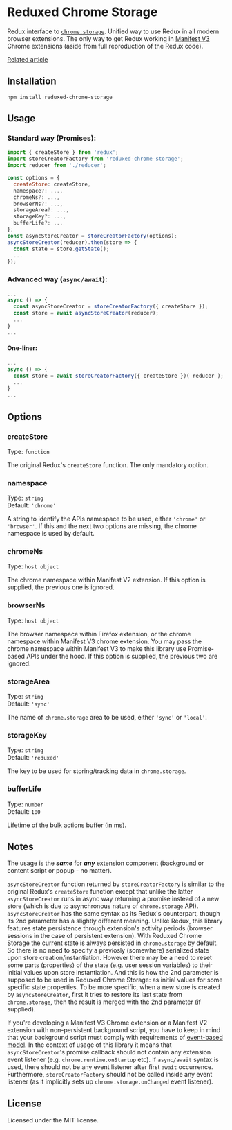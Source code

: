 # Reduxed Chrome Storage

Redux interface to [`chrome.storage`](https://developer.chrome.com/extensions/storage). Unified way to use Redux in all modern browser extensions. The only way to get Redux working in [Manifest V3](https://developer.chrome.com/docs/extensions/mv3/intro/) Chrome extensions (aside from full reproduction of the Redux code).

[Related article](https://levelup.gitconnected.com/using-redux-in-event-driven-chrome-extensions-problem-solution-30eed1207a42)


## Installation

```
npm install reduxed-chrome-storage
```

## Usage

### Standard way (Promises):

```js
import { createStore } from 'redux';
import storeCreatorFactory from 'reduxed-chrome-storage';
import reducer from './reducer';

const options = {
  createStore: createStore,
  namespace?: ...,
  chromeNs?: ...,
  browserNs?: ...,
  storageArea?: ...,
  storageKey?: ...,
  bufferLife?: ...
};
const asyncStoreCreator = storeCreatorFactory(options);
asyncStoreCreator(reducer).then(store => {
  const state = store.getState();
  ...
});
```

### Advanced way (`async/await`):

```js
...
async () => {
  const asyncStoreCreator = storeCreatorFactory({ createStore });
  const store = await asyncStoreCreator(reducer);
  ...
}
...
```

#### One-liner:

```js
...
async () => {
  const store = await storeCreatorFactory({ createStore })( reducer );
  ...
}
...
```

## Options

### createStore
Type: `function`

The original Redux's `createStore` function. The only mandatory option.

### namespace
Type: `string`<br>
Default: `'chrome'`

A string to identify the APIs namespace to be used, either `'chrome'` or `'browser'`. If this and the next two options are missing, the chrome namespace is used by default.

### chromeNs
Type: `host object`

The chrome namespace within Manifest V2 extension. If this option is supplied, the previous one is ignored.

### browserNs
Type: `host object`

The browser namespace within Firefox extension, or the chrome namespace within Manifest V3 chrome extension. You may pass the chrome namespace within Manifest V3 to make this library use Promise-based APIs under the hood. If this option is supplied, the previous two are ignored.

### storageArea
Type: `string`<br>
Default: `'sync'`

The name of `chrome.storage` area to be used, either `'sync'` or `'local'`.

### storageKey
Type: `string`<br>
Default: `'reduxed'`

The key to be used for storing/tracking data in `chrome.storage`.

### bufferLife
Type: `number`<br>
Default: `100`

Lifetime of the bulk actions buffer (in ms).


## Notes

The usage is the _**same**_ for _**any**_ extension component (background or content script or popup - no matter).

`asyncStoreCreator` function returned by `storeCreatorFactory` is similar to the original Redux's `createStore` function except that unlike the latter `asyncStoreCreator` runs in async way returning a promise instead of a new store (which is due to asynchronous nature of `chrome.storage` API). `asyncStoreCreator` has the same syntax as its Redux's counterpart, though its 2nd parameter has a slightly different meaning. Unlike Redux, this library features state persistence through extension's activity periods (browser sessions in the case of persistent extension). With Reduxed Chrome Storage the current state is always persisted in `chrome.storage` by default. So there is no need to specify a previosly (somewhere) serialized state upon store creation/instantiation. However there may be a need to reset some parts (properties) of the state (e.g. user session variables) to their initial values upon store instantiation. And this is how the 2nd parameter is supposed to be used in Reduxed Chrome Storage: as initial values for some specific state properties. To be more specific, when a new store is created by `asyncStoreCreator`, first it tries to restore its last state from `chrome.storage`, then the result is merged with the 2nd parameter (if supplied).

If you're developing a Manifest V3 Chrome extension or a Manifest V2 extension with non-persistent background script, you have to keep in mind that your background script must comply with requirements of [event-based model](https://developer.chrome.com/extensions/background_pages). In the context of usage of this library it means that `asyncStoreCreator`'s promise callback should not contain any extension event listener (e.g. `chrome.runtime.onStartup` etc). If `async/await` syntax is used, there should not be any event listener after first `await` occurrence. Furthermore, `storeCreatorFactory` should not be called inside any event listener (as it implicitly sets up `chrome.storage.onChanged` event listener).

## License

Licensed under the MIT license.
